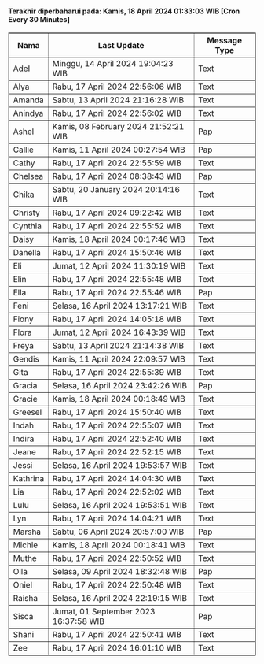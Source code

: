 #### Terakhir diperbaharui pada: Kamis, 18 April 2024 01:33:03 WIB [Cron Every 30 Minutes]

<table border='1'><tr><th>Nama</th><th>Last Update</th><th>Message Type</th></tr><tr><td>Adel</td><td>Minggu, 14 April 2024 19:04:23 WIB</td><td>Text</td></tr><tr><td>Alya</td><td>Rabu, 17 April 2024 22:56:06 WIB</td><td>Text</td></tr><tr><td>Amanda</td><td>Sabtu, 13 April 2024 21:16:28 WIB</td><td>Text</td></tr><tr><td>Anindya</td><td>Rabu, 17 April 2024 22:56:02 WIB</td><td>Text</td></tr><tr><td>Ashel</td><td>Kamis, 08 February 2024 21:52:21 WIB</td><td>Pap</td></tr><tr><td>Callie</td><td>Kamis, 11 April 2024 00:27:54 WIB</td><td>Pap</td></tr><tr><td>Cathy</td><td>Rabu, 17 April 2024 22:55:59 WIB</td><td>Text</td></tr><tr><td>Chelsea</td><td>Rabu, 17 April 2024 08:38:43 WIB</td><td>Pap</td></tr><tr><td>Chika</td><td>Sabtu, 20 January 2024 20:14:16 WIB</td><td>Text</td></tr><tr><td>Christy</td><td>Rabu, 17 April 2024 09:22:42 WIB</td><td>Text</td></tr><tr><td>Cynthia</td><td>Rabu, 17 April 2024 22:55:52 WIB</td><td>Text</td></tr><tr><td>Daisy</td><td>Kamis, 18 April 2024 00:17:46 WIB</td><td>Text</td></tr><tr><td>Danella</td><td>Rabu, 17 April 2024 15:50:46 WIB</td><td>Text</td></tr><tr><td>Eli</td><td>Jumat, 12 April 2024 11:30:19 WIB</td><td>Text</td></tr><tr><td>Elin</td><td>Rabu, 17 April 2024 22:55:48 WIB</td><td>Text</td></tr><tr><td>Ella</td><td>Rabu, 17 April 2024 22:55:46 WIB</td><td>Pap</td></tr><tr><td>Feni</td><td>Selasa, 16 April 2024 13:17:21 WIB</td><td>Text</td></tr><tr><td>Fiony</td><td>Rabu, 17 April 2024 14:05:18 WIB</td><td>Text</td></tr><tr><td>Flora</td><td>Jumat, 12 April 2024 16:43:39 WIB</td><td>Text</td></tr><tr><td>Freya</td><td>Sabtu, 13 April 2024 21:14:38 WIB</td><td>Text</td></tr><tr><td>Gendis</td><td>Kamis, 11 April 2024 22:09:57 WIB</td><td>Text</td></tr><tr><td>Gita</td><td>Rabu, 17 April 2024 22:55:39 WIB</td><td>Text</td></tr><tr><td>Gracia</td><td>Selasa, 16 April 2024 23:42:26 WIB</td><td>Pap</td></tr><tr><td>Gracie</td><td>Kamis, 18 April 2024 00:18:49 WIB</td><td>Text</td></tr><tr><td>Greesel</td><td>Rabu, 17 April 2024 15:50:40 WIB</td><td>Text</td></tr><tr><td>Indah</td><td>Rabu, 17 April 2024 22:55:07 WIB</td><td>Text</td></tr><tr><td>Indira</td><td>Rabu, 17 April 2024 22:52:40 WIB</td><td>Text</td></tr><tr><td>Jeane</td><td>Rabu, 17 April 2024 22:52:15 WIB</td><td>Text</td></tr><tr><td>Jessi</td><td>Selasa, 16 April 2024 19:53:57 WIB</td><td>Text</td></tr><tr><td>Kathrina</td><td>Rabu, 17 April 2024 14:04:30 WIB</td><td>Text</td></tr><tr><td>Lia</td><td>Rabu, 17 April 2024 22:52:02 WIB</td><td>Text</td></tr><tr><td>Lulu</td><td>Selasa, 16 April 2024 19:53:51 WIB</td><td>Text</td></tr><tr><td>Lyn</td><td>Rabu, 17 April 2024 14:04:21 WIB</td><td>Text</td></tr><tr><td>Marsha</td><td>Sabtu, 06 April 2024 20:57:00 WIB</td><td>Pap</td></tr><tr><td>Michie</td><td>Kamis, 18 April 2024 00:18:41 WIB</td><td>Text</td></tr><tr><td>Muthe</td><td>Rabu, 17 April 2024 22:50:52 WIB</td><td>Text</td></tr><tr><td>Olla</td><td>Selasa, 09 April 2024 18:32:48 WIB</td><td>Pap</td></tr><tr><td>Oniel</td><td>Rabu, 17 April 2024 22:50:48 WIB</td><td>Text</td></tr><tr><td>Raisha</td><td>Selasa, 16 April 2024 22:19:15 WIB</td><td>Text</td></tr><tr><td>Sisca</td><td>Jumat, 01 September 2023 16:37:58 WIB</td><td>Pap</td></tr><tr><td>Shani</td><td>Rabu, 17 April 2024 22:50:41 WIB</td><td>Text</td></tr><tr><td>Zee</td><td>Rabu, 17 April 2024 16:01:10 WIB</td><td>Text</td></tr></table>